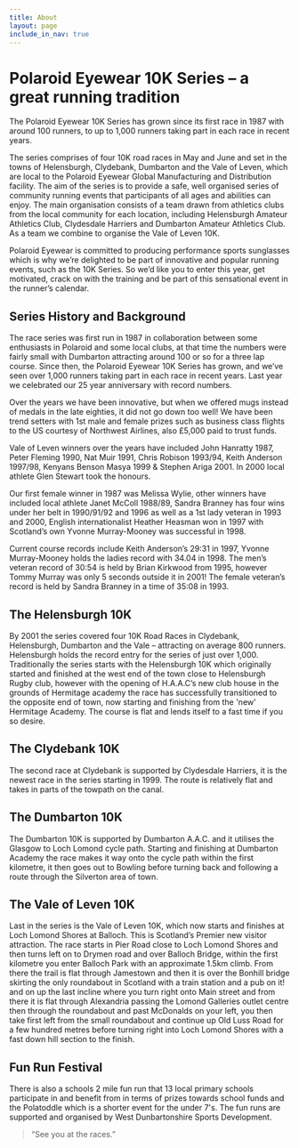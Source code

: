 ```yaml
---
title: About
layout: page
include_in_nav: true
---
```

# Polaroid Eyewear 10K Series – a great running tradition

The Polaroid Eyewear 10K Series has grown since its first race in 1987 with around 100 runners, to up to 1,000 runners taking part in each race in recent years.

The series comprises of four 10K road races in May and June and set in the towns of Helensburgh, Clydebank, Dumbarton and the Vale of Leven, which are local to the Polaroid Eyewear Global Manufacturing and Distribution facility. The aim of the series is to provide a safe, well organised series of community running events that participants of all ages and abilities can enjoy. The main organisation consists of a team drawn from athletics clubs from the local community for each location, including Helensburgh Amateur Athletics Club, Clydesdale Harriers and Dumbarton Amateur Athletics Club. As a team we combine to organise the Vale of Leven 10K.

Polaroid Eyewear is committed to producing performance sports sunglasses which is why we’re delighted to be part of innovative and popular running events, such as the 10K Series. So we’d like you to enter this year, get motivated, crack on with the training and be part of this sensational event in the runner’s calendar.

## Series History and Background

The race series was first run in 1987 in collaboration between some enthusiasts in Polaroid and some local clubs, at that time the numbers were fairly small with Dumbarton attracting around 100 or so for a three lap course. Since then, the Polaroid Eyewear 10K Series has grown, and we’ve seen over 1,000 runners taking part in each race in recent years. Last year we celebrated our 25 year anniversary with record numbers.

Over the years we have been innovative, but when we offered mugs instead of medals in the late eighties, it did not go down too well! We have been trend setters with 1st male and female prizes such as business class flights to the US courtesy of Northwest Airlines, also £5,000 paid to trust funds.

Vale of Leven winners over the years have included John Hanratty 1987, Peter Fleming 1990, Nat Muir 1991, Chris Robison 1993/94, Keith Anderson 1997/98, Kenyans Benson Masya 1999 & Stephen Ariga 2001. In 2000 local athlete Glen Stewart took the honours.

Our first female winner in 1987 was Melissa Wylie, other winners have included local athlete Janet McColl 1988/89, Sandra Branney has four wins under her belt in 1990/91/92 and 1996 as well as a 1st lady veteran in 1993 and 2000, English internationalist Heather Heasman won in 1997 with Scotland’s own Yvonne Murray-Mooney was successful in 1998.

Current course records include Keith Anderson’s 29:31 in 1997, Yvonne Murray-Mooney holds the ladies record with 34.04 in 1998. The men’s veteran record of 30:54 is held by Brian Kirkwood from 1995, however Tommy Murray was only 5 seconds outside it in 2001! The female veteran’s record is held by Sandra Branney in a time of 35:08 in 1993.

## The Helensburgh 10K

By 2001 the series covered four 10K Road Races in Clydebank, Helensburgh, Dumbarton and the Vale – attracting on average 800 runners. Helensburgh holds the record entry for the series of just over 1,000. Traditionally the series starts with the Helensburgh 10K which originally started and finished at the west end of the town close to Helensburgh Rugby club, however with the opening of H.A.A.C’s new club house in the grounds of Hermitage academy the race has successfully transitioned to the opposite end of town, now starting and finishing from the 'new' Hermitage Academy. The course is flat and lends itself to a fast time if you so desire. 

## The Clydebank 10K

The second race at Clydebank is supported by Clydesdale Harriers, it is the newest race in the series starting in 1999. The route is relatively flat and takes in parts of the towpath on the canal.

## The Dumbarton 10K

The Dumbarton 10K is supported by Dumbarton A.A.C. and it utilises the Glasgow to Loch Lomond cycle path. Starting and finishing at Dumbarton Academy the race makes it way onto the cycle path within the first kilometre, it then goes out to Bowling before turning back and following a route through the Silverton area of town.

## The Vale of Leven 10K

Last in the series is the Vale of Leven 10K, which now starts and finishes at Loch Lomond Shores at Balloch. This is Scotland’s Premier new visitor attraction. The race starts in Pier Road close to Loch Lomond Shores and then turns left on to Drymen road and over Balloch Bridge, within the first kilometre you enter Balloch Park with an approximate 1.5km climb. From there the trail is flat through Jamestown and then it is over the Bonhill bridge skirting the only roundabout in Scotland with a train station and a pub on it! and on up the last incline where you turn right onto Main street and from there it is flat through Alexandria passing the Lomond Galleries outlet centre then through the roundabout and past McDonalds on your left, you then take first left from the small roundabout and continue up Old Luss Road for a few hundred metres before turning right into Loch Lomond Shores with a fast down hill section to the finish.

## Fun Run Festival

There is also a schools 2 mile fun run that 13 local primary schools participate in and benefit from in terms of prizes towards school funds and the Polatoddle which is a shorter event for the under 7's. The fun runs are supported and organised by West Dunbartonshire Sports Development.

> “See you at the races.”